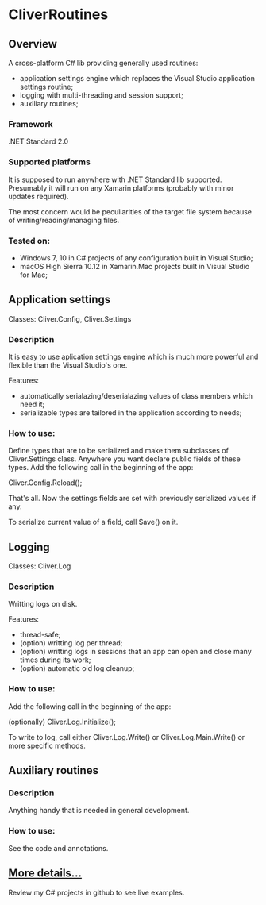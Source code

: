 # CliverRoutines

## Overview
A cross-platform C# lib providing generally used routines: 
- application settings engine which replaces the Visual Studio application settings routine; 
- logging with multi-threading and session support;
- auxiliary routines;

### Framework
.NET Standard 2.0

### Supported platforms
It is supposed to run anywhere with .NET Standard lib supported. 
Presumably it will run on any Xamarin platforms (probably with minor updates required). 

The most concern would be peculiarities of the target file system because of writing/reading/managing files.

### Tested on:
- Windows 7, 10 in C# projects of any configuration built in Visual Studio;
- macOS High Sierra 10.12 in Xamarin.Mac projects built in Visual Studio for Mac;


## Application settings 
Classes: Cliver.Config, Cliver.Settings 

### Description
It is easy to use aplication settings engine which is much more powerful and flexible than the Visual Studio's one.

Features:
- automatically serialazing/deserialazing values of class members which need it;
- serializable types are tailored in the application according to needs;

### How to use:
Define types that are to be serialized and make them subclasses of Cliver.Settings class. Anywhere you want declare public fields of these types. Add the following call in the beginning of the app: 

Cliver.Config.Reload();

That's all. Now the settings fields are set with previously serialized values if any.

To serialize current value of a field, call Save() on it.

## Logging 
Classes: Cliver.Log

### Description
Writting logs on disk.

Features:
- thread-safe;
- (option) writting log per thread;
- (option) writting logs in sessions that an app can open and close many times during its work;
- (option) automatic old log cleanup; 

### How to use:
Add the following call in the beginning of the app: 

(optionally) Cliver.Log.Initialize();

To write to log, call either Cliver.Log.Write() or Cliver.Log.Main.Write() or more specific methods.

## Auxiliary routines 
### Description
Anything handy that is needed in general development.

### How to use:
See the code and annotations. 


## [More details...](https://sergeystoyan.github.io/CliverRoutines/#1)

Review my C# projects in github to see live examples.
